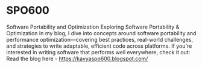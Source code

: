 # SPO600
Software Portability and Optimization
Exploring Software Portability & Optimization
In my blog, I dive into concepts around software portability and performance optimization—covering best practices, real-world challenges, and strategies to write adaptable, efficient code across platforms. If you're interested in writing software that performs well everywhere, check it out: Read the blog here - https://kavyaspo600.blogspot.com/
